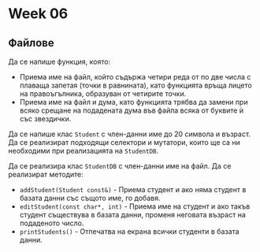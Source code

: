 # Week 06

## Файлове

Да се напише функция, която:

  - Приема име на файл, който съдържа четири реда от по две числа с плаваща запетая (точки в равнината), като функцията връща лицето на правоъгълника, образуван от четирите точки.
  - Приема име на файл и дума, като функцията трябва да замени при всяко срещане на подадената дума във файла всяка от буквите ѝ със звездички.

Да се напише клас `Student` с член-данни име до 20 символа и възраст. Да се реализират подходящи селектори и мутатори, които ще са ни необходими при реализацията на `StudentDB`.

Да се реализира клас `StudentDB` с член-данни име на файл. Да се реализират методите:

  - `addStudent(Student const&)` - Приема студент и ако няма студент в базата данни със същото име, го добавя.
  - `editStudent(const char*, int)` - Приема име на студент и ако такъв студент съществува в базата данни, променя неговата възраст на подаденото число.
  - `printStudents()` - Отпечатва на екрана всички студенти в базата данни.